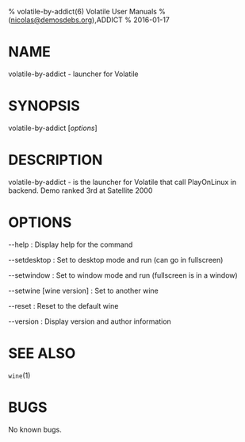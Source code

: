 % volatile-by-addict(6) Volatile User Manuals
%  (nicolas@demosdebs.org),ADDICT
% 2016-01-17

# NAME
volatile-by-addict - launcher for Volatile

# SYNOPSIS
volatile-by-addict [*options*]

# DESCRIPTION
volatile-by-addict - is the launcher for Volatile that call PlayOnLinux in backend.
Demo ranked 3rd at Satellite 2000

# OPTIONS
\--help
:   Display help for the command

\--setdesktop
:   Set to desktop mode and run (can go in fullscreen)

\--setwindow
:   Set to window mode and run (fullscreen is in a window)

\--setwine [wine version]
:   Set to another wine

\--reset
:   Reset to the default wine

\--version
:   Display version and author information

# SEE ALSO
`wine`(1)

# BUGS
No known bugs.
